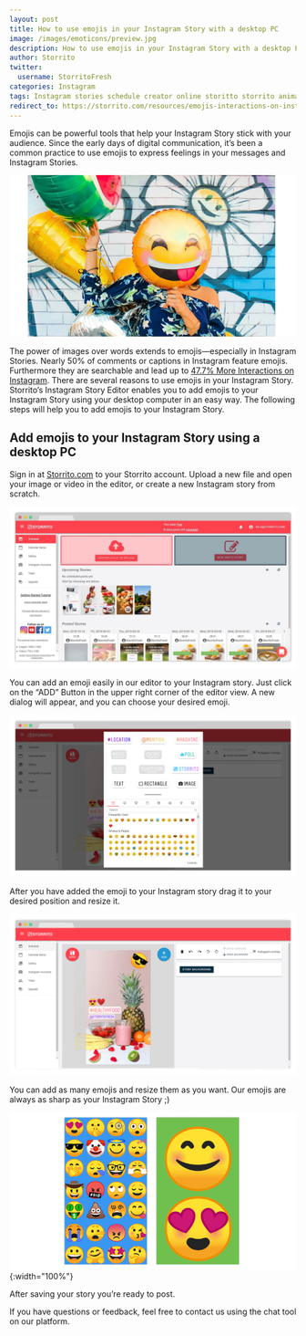 ```yaml
---
layout: post
title: How to use emojis in your Instagram Story with a desktop PC
image: /images/emoticons/preview.jpg
description: How to use emojis in your Instagram Story with a desktop PC
author: Storrito
twitter:
  username: StorritoFresh
categories: Instagram
tags: Instagram stories schedule creator online storitto storrito animation pc computer desktop mac sticker location emoji emoticons
redirect_to: https://storrito.com/resources/emojis-interactions-on-instagram/
---
```


Emojis can be powerful tools that help your Instagram Story stick with your audience. Since the early days of digital communication, it’s been a common practice to use emojis to express feelings in your messages and Instagram Stories.

![How to post](/images/emoticons/preview.jpg "Storrito Instagram Editor")

<!--more-->

The power of images over words extends to emojis—especially in Instagram Stories. Nearly 50% of comments or captions in Instagram feature emojis. Furthermore they are searchable and lead up to [47.7% More Interactions on Instagram](https://www.quintly.com/blog/instagram-emoji-study). There are several reasons to use emojis in your Instagram Story. Storrito’s Instagram Story Editor enables you to add emojis to your Instagram Story using your desktop computer in an easy way. The following steps will help you to add emojis to your Instagram Story.

## Add emojis to your Instagram Story using a desktop PC

Sign in at [Storrito.com](https://app.storrito.com) to your Storrito account. Upload a new file and open your image or video in the editor, or create a new Instagram story from scratch.

![How to post](/images/how-to-post/upload.jpg "Upload Screenshot")

You can add an emoji easily in our editor to your Instagram story. Just click on the “ADD” Button in the upper right corner of the editor view. A new dialog will appear, and you can choose your desired emoji.

![How to post](/images/emoticons/emoji-story.png "Storrito Instagram Editor - Emoticons Dialog")

After you have added the emoji to your Instagram story drag it to your desired position and resize it.

![How to post](/images/emoticons/emoji-story-instagram.png "Storrito Instagram Editor ")

You can add as many emojis and resize them as you want. Our emojis are always as sharp as your Instagram Story ;)

![How to post](/images/emoticons/story.png "Storrito Instagram Story with Emoticons"){:width="100%"}

After saving your story you’re ready to post.

If you have questions or feedback, feel free to contact us using the chat tool on our platform.
